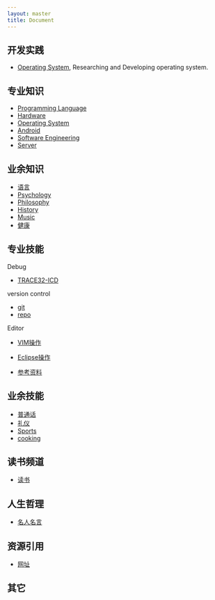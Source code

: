 ```yaml
---
layout: master
title: Document
---
```


## 开发实践

* [Operating System](knowledge/professional/os), Researching and Developing operating system.

## 专业知识

* [Programming Language](knowledge/professional/programming)
* [Hardware](knowledge/professional/hardware)
* [Operating System](knowledge/professional/os)
* [Android](knowledge/professional/android)
* [Software Engineering](knowledge/professional/softwareengineer)
* [Server](knowledge/professional/server)

## 业余知识

* [语言](knowledge/others/language)
* [Psychology](knowledge/others/psychology)
* [Philosophy](knowledge/others/philosophy)
* [History](knowledge/others/history)
* [Music](knowledge/others/music)
* [健康](knowledge/others/health)

## 专业技能

Debug

* [TRACE32-ICD](skill/professional/TRACE32-ICD.html)

version control

* [git](skill/professional/git.html)
* [repo](skill/professional/repo.html)

Editor

* [VIM操作](skill/professional/vim.html)
* [Eclipse操作](skill/professional/eclipse.html)

* [参考资料](skill/professional/reference.html)

## 业余技能

* [普通话](skill/others/mandarin)
* [礼仪](skill/others/etiquette)
* [Sports](skill/others/sports)
* [cooking](skill/others/cooking)

## 读书频道

* [读书](reading)

## 人生哲理

* [名人名言](sayings)

## 资源引用

* [网址](resources/website.html)

## 其它
